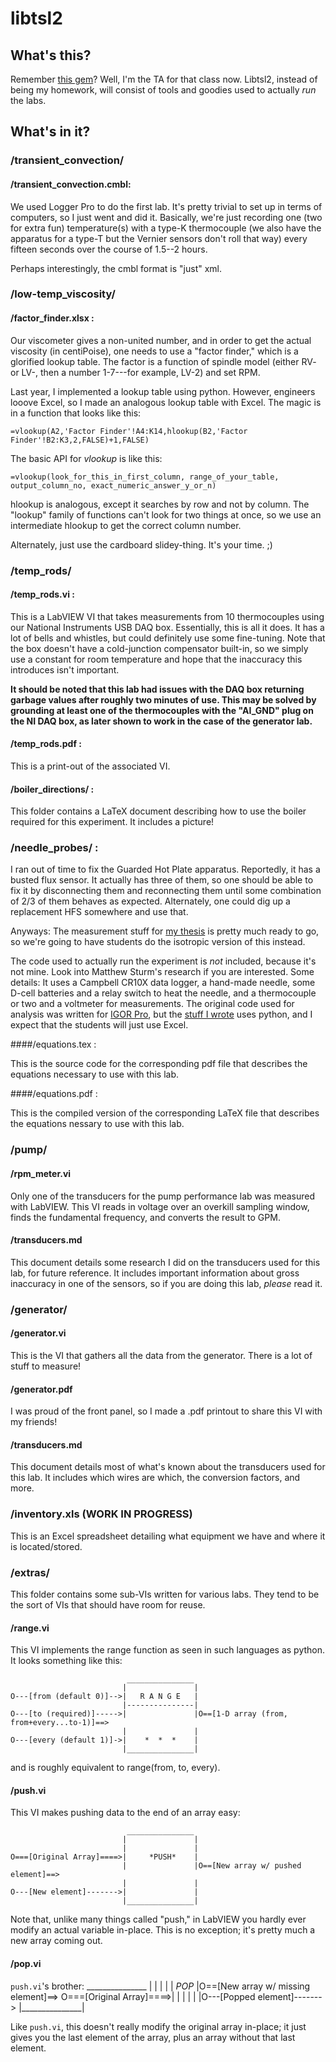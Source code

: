 # libtsl2

## What's this?

Remember [this gem](https://github.com/jesusabdullah/libtsl)? Well, I'm the TA
for that class now. Libtsl2, instead of being my homework, will consist of tools
and goodies used to actually *run* the labs.

## What's in it?

### /transient_convection/

#### /transient_convection.cmbl:
We used Logger Pro to do the first lab. It's
pretty trivial to set up in terms of computers, so I just went and did it.
Basically, we're just recording one (two for extra fun) temperature(s) with a
type-K thermocouple (we also have the apparatus for a type-T but the Vernier
sensors don't roll that way) every fifteen seconds over the course of 1.5--2
hours.

Perhaps interestingly, the cmbl format is "just" xml.

### /low-temp_viscosity/

#### /factor_finder.xlsx :
Our viscometer gives a non-united number, and in order
to get the actual viscosity (in centiPoise), one needs to use a "factor finder,"
which is a glorified lookup table. The factor is a function of spindle model
(either RV- or LV-, then a number 1-7---for example, LV-2) and set RPM.

Last year, I implemented a lookup table using python. However, engineers
looove Excel, so I made an analogous lookup table with Excel.  The magic is in
a function that looks like this:

    =vlookup(A2,'Factor Finder'!A4:K14,hlookup(B2,'Factor Finder'!B2:K3,2,FALSE)+1,FALSE)

The basic API for *vlookup* is like this:

    =vlookup(look_for_this_in_first_column, range_of_your_table, output_column_no, exact_numeric_answer_y_or_n)

hlookup is analogous, except it searches by row and not by column. The "lookup"
family of functions can't look for two things at once, so we use an intermediate
hlookup to get the correct column number.

Alternately, just use the cardboard slidey-thing. It's your time. ;)

### /temp_rods/

#### /temp_rods.vi :
This is a LabVIEW VI that takes measurements from 10 thermocouples using our
National Instruments USB DAQ box. Essentially, this is all it does. It has a lot
of bells and whistles, but could definitely use some fine-tuning.
Note that the box doesn't have a cold-junction compensator built-in, so we
simply use a constant for room temperature and hope that the inaccuracy this
introduces isn't important.

**It should be noted that this lab had issues with the DAQ box returning garbage
values after roughly two minutes of use. This may be solved by grounding at
least one of the thermocouples with the "AI_GND" plug on the NI DAQ box, as
later shown to work in the case of the generator lab.**

#### /temp_rods.pdf :
This is a print-out of the associated VI.

#### /boiler_directions/ :
This folder contains a LaTeX document describing how to use the boiler required
for this experiment. It includes a picture!


### /needle_probes/ :

I ran out of time to fix the Guarded Hot Plate apparatus. Reportedly, it has a
busted flux sensor. It actually has three of them, so one should be able to fix
it by disconnecting them and reconnecting them until some combination of 2/3 of
them behaves as expected. Alternately, one could dig up a replacement HFS
somewhere and use that.

Anyways: The measurement stuff for
[my thesis](http://github.com/jesusabdullah/anisotropy_testtools) is pretty
much ready to go, so we're going to have students do the isotropic version of
this instead.

The code used to actually run the experiment is *not* included, because it's not
mine.  Look into Matthew Sturm's research if you are interested. Some details:
It uses a Campbell CR10X data logger, a hand-made needle, some D-cell batteries
and a relay switch to heat the needle, and a thermocouple or two and a voltmeter
for measurements. The original code used for analysis was written for
[IGOR Pro](https://secure.wikimedia.org/wikipedia/en/wiki/IGOR_Pro), but the
[stuff I wrote](https://github.com/jesusabdullah/anisotropy_testtools/blob/master/testtools.py)
uses python, and I expect that the students will just use Excel.

####/equations.tex :

This is the source code for the corresponding pdf file that describes the
equations necessary to use with this lab.

####/equations.pdf :

This is the compiled version of the corresponding LaTeX file that describes the
equations nessary to use with this lab.


### /pump/

#### /rpm_meter.vi

Only one of the transducers for the pump performance lab was measured with
LabVIEW. This VI reads in voltage over an overkill sampling window, finds the
fundamental frequency, and converts the result to GPM.

#### /transducers.md

This document details some research I did on the transducers used for this lab,
for future reference. It includes important information about gross inaccuracy
in one of the sensors, so if you are doing this lab, *please* read it.


### /generator/

#### /generator.vi

This is the VI that gathers all the data from the generator. There is a lot of
stuff to measure!

#### /generator.pdf

I was proud of the front panel, so I made a .pdf printout to share this VI with
my friends!

#### /transducers.md

This document details most of what's known about the transducers used for this
lab. It includes which wires are which, the conversion factors, and more.

### /inventory.xls (WORK IN PROGRESS)

This is an Excel spreadsheet detailing what equipment we have and where it is located/stored.

### /extras/

This folder contains some sub-VIs written for various labs. They tend to be
the sort of VIs that should have room for reuse.

#### /range.vi

This VI implements the range function as seen in such languages as python.
It looks something like this:

                              _______________
                             |               |
    O---[from (default 0)]-->|   R A N G E   |
                             |---------------|
    O---[to (required)]----->|               |O==[1-D array (from, from+every...to-1)]==>
                             |               |
    O---[every (default 1)]->|    *  *  *    |
                             |_______________|


and is roughly equivalent to range(from, to, every).

#### /push.vi

This VI makes pushing data to the end of an array easy:

                              _______________
                             |               |
                             |               |
    O===[Original Array]====>|     *PUSH*    |
                             |               |O==[New array w/ pushed element]==>
                             |               |
    O---[New element]------->|               |
                             |_______________|


Note that, unlike many things called "push," in LabVIEW you hardly ever modify
an actual variable in-place. This is no exception; it's pretty much a new array
coming out.

#### /pop.vi

`push.vi`'s brother:
                              _______________
                             |               |
                             |               |
                             |     *POP*     |O==[New array w/ missing element]==>
    O===[Original Array]====>|               |
                             |               |
                             |               |O---[Popped element]------->
                             |_______________|


Like `push.vi`, this doesn't really modify the original array in-place; it just
gives you the last element of the array, plus an array without that last
element.
